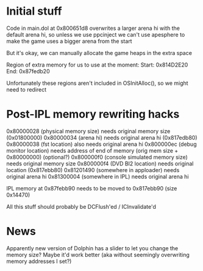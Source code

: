 # Initial stuff

Code in main.dol at 0x800651d8 overwrites a larger arena hi with the default arena hi, so unless we use ppcinject we can't use apesphere to make the game uses a bigger arena from the start

But it's okay, we can manually allocate the game heaps in the extra space

Region of extra memory for us to use at the moment: 
Start: 0x814D2E20
End: 0x87fedb20

Unfortunately these regions aren't included in OSInitAlloc(), so we might need to redirect 

# Post-IPL memory rewriting hacks

0x80000028 (physical memory size) needs original memory size (0x01800000)
0x80000034 (arena hi) needs original arena hi (0x817edb80)
0x80000038 (fst location) also needs original arena hi
0x800000ec (debug monitor location) needs address of end of memory (orig mem size + 0x80000000) (optional?)
0x800000f0 (console simulated memory size) needs original memory size
0x800000f4 (DVD BI2 location) needs original location (0x817ebb80)
0x81201490 (somewhere in apploader) needs original arena hi
0x81300004 (somewhere in IPL) needs original arena hi

IPL memory at 0x87febb90 needs to be moved to 0x817ebb90 (size 0x14470)

All this stuff should probably be DCFlush'ed / ICInvalidate'd

# News

Apparently new version of Dolphin has a slider to let you change the memory size? Maybe it'd work better (aka without seemingly overwriting memory addresses I set?)
